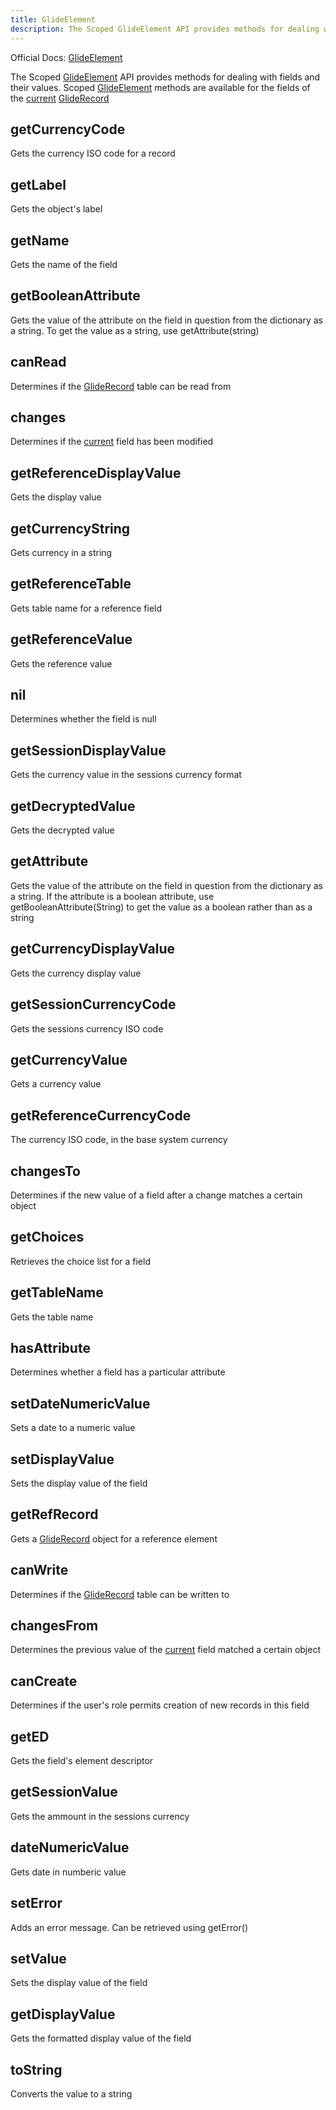 ```yaml
---
title: GlideElement
description: The Scoped GlideElement API provides methods for dealing with fields and their values. Scoped GlideElement methods are available for the fields of the current GlideRecord
---
```

Official Docs: [GlideElement](https://docs.servicenow.com/search?q=GlideElement)

The Scoped [GlideElement](/reference/glideelement/) API provides methods for dealing with fields and their values. Scoped [GlideElement](/reference/glideelement/) methods are available for the fields of the [current](/reference/current/) [GlideRecord](/reference/gliderecord/)

## getCurrencyCode
Gets the currency ISO code for a record
## getLabel
Gets the object's label
## getName
Gets the name of the field
## getBooleanAttribute
Gets the value of the attribute on the field in question from the dictionary as a string. To get the value as a string, use getAttribute(string)
## canRead
Determines if the [GlideRecord](/reference/gliderecord/) table can be read from
## changes
Determines if the [current](/reference/current/) field has been modified
## getReferenceDisplayValue
Gets the display value
## getCurrencyString
Gets currency in a string
## getReferenceTable
Gets table name for a reference field
## getReferenceValue
Gets the reference value
## nil
Determines whether the field is null
## getSessionDisplayValue
Gets the currency value in the sessions currency format
## getDecryptedValue
Gets the decrypted value
## getAttribute
Gets the value of the attribute on the field in question from the dictionary as a string. If the attribute is a boolean attribute, use getBooleanAttribute(String) to get the value as a boolean rather than as a string
## getCurrencyDisplayValue
Gets the currency display value
## getSessionCurrencyCode
Gets the sessions currency ISO code
## getCurrencyValue
Gets a currency value
## getReferenceCurrencyCode
The currency ISO code, in the base system currency
## changesTo
Determines if the new value of a field after a change matches a certain object
## getChoices
Retrieves the choice list for a field
## getTableName
Gets the table name
## hasAttribute
Determines whether a field has a particular attribute
## setDateNumericValue
Sets a date to a numeric value
## setDisplayValue
Sets the display value of the field
## getRefRecord
Gets a [GlideRecord](/reference/gliderecord/) object for a reference element
## canWrite
Determines if the [GlideRecord](/reference/gliderecord/) table can be written to
## changesFrom
Determines the previous value of the [current](/reference/current/) field matched a certain object
## canCreate
Determines if the user's role permits creation of new records in this field
## getED
Gets the field's element descriptor
## getSessionValue
Gets the ammount in the sessions currency
## dateNumericValue
Gets date in numberic value
## setError
Adds an error message. Can be retrieved using getError()
## setValue
Sets the display value of the field
## getDisplayValue
Gets the formatted display value of the field
## toString
Converts the value to a string
